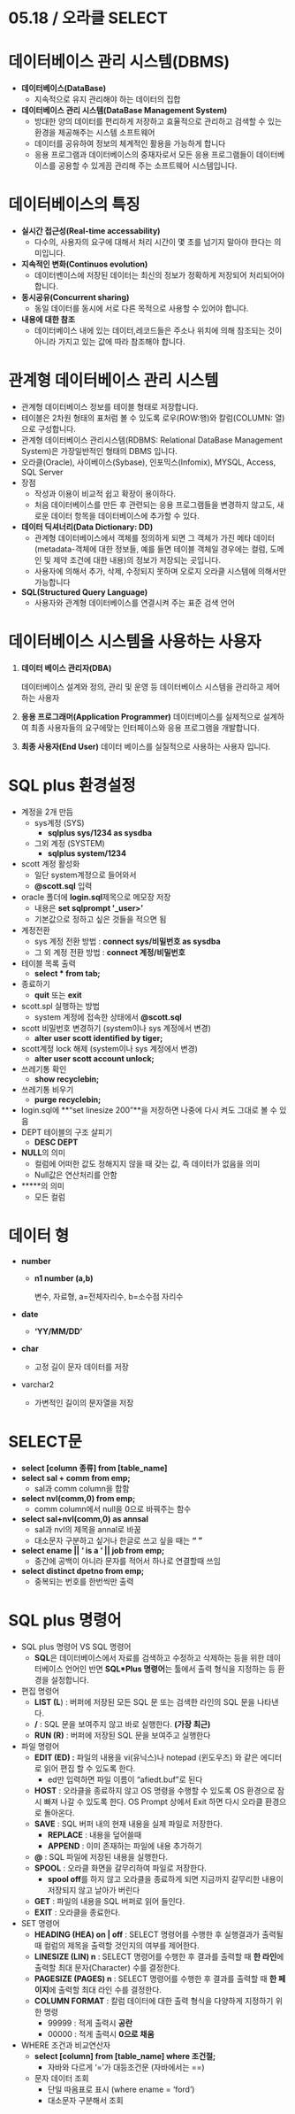 # 05.18 / 오라클 SELECT

# 데이터베이스 관리 시스템(DBMS)

- **데이터베이스(DataBase)**
    - 지속적으로 유지 관리해야 하는 데이터의 집합
- **데이터베이스 관리 시스템(DataBase Management System)**
    - 방대한 양의 데이터를 편리하게 저장하고 효율적으로 관리하고 검색할 수 있는 환경을 제공해주는 시스템 소프트웨어
    - 데이터를 공유하여 정보의 체계적인 활용을 가능하게 합니다
    - 응용 프로그램과 데이터베이스의 중재자로서 모든 응용 프로그램들이 데이터베이스를 공용할 수 있게끔 관리해 주는 소프트웨어 시스템입니다.

# 데이터베이스의 특징

- **실시간 접근성(Real-time accessability)**
    - 다수의, 사용자의 요구에 대해서 처리 시간이 몇 초를 넘기지 말아야 한다는 의미입니다.
- **지속적인 변화(Continuos evolution)**
    - 데이터벤이스에 저장된 데이터는 최신의 정보가 정확하게 저장되어 처리되어야 합니다.
- **동시공유(Concurrent sharing)**
    - 동일 데이터를 동시에 서로 다른 목적으로 사용할 수 있어야 합니다.
- **내용에 대한 참조**
    - 데이터베이스 내에 있는 데이터,레코드들은 주소나 위치에 의해 참조되는 것이 아니라 가지고 있는 값에 따라 참조해야 합니다.

# 관계형 데이터베이스 관리 시스템

- 관계형 데이터베이스 정보를 테이블 형태로 저장합니다.
- 테이블은 2차원 형태의 표처럼 볼 수 있도록 로우(ROW:행)와 칼럼(COLUMN: 열)으로 구성합니다.
- 관계형 데이터베이스 관리시스템(RDBMS: Relational DataBase Management System)은 가장일반적인 형태의 DBMS 입니다.
- 오라클(Oracle), 사이베이스(Sybase), 인포믹스(Infomix), MYSQL, Access, SQL Server
- 장점
    - 작성과 이용이 비교적 쉽고 확장이 용이하다.
    - 처음 데이터베이스를 만든 후 관련되는 응용 프로그램들을 변경하지 않고도, 새로운 데이터 항목을 데이터베이스에 추가할 수 있다.
- **데이터 딕셔너리(Data Dictionary: DD)**
    - 관계형 데이터베이스에서 객체를 정의하게 되면 그 객체가 가진 메타 데이터(metadata-객체에 대한 정보들, 예를 들면 테이블 객체일 경우에는 컬럼, 도메인 및 제약 조건에 대한 내용)의 정보가 저장되는 곳입니다.
    - 사용자에 의해서 추가, 삭제, 수정되지 못하며 오로지 오라클 시스템에 의해서만 가능합니다
- **SQL(Structured Query Language)**
    - 사용자와 관계형 데이터베이스를 연결시켜 주는 표준 검색 언어

# 데이터베이스 시스템을 사용하는 사용자

1. **데이터 베이스 관리자(DBA)**
    
    데이터베이스 설계와 정의, 관리 및 운영 등 데이터베이스 시스템을 관리하고 제어하는 사용자
    
2. **응용 프로그래머(Application Programmer)**
데이터베이스를 실제적으로 설계하여 최종 사용자들의 요구에맞는 인터페이스와 응용 프로그램을 개발합니다.
3. **최종 사용자(End User)**
데이터 베이스를 실질적으로 사용하는 사용자 입니다.

# SQL plus 환경설정

- 계정을 2개 만듬
    - sys계정 (SYS)
        - **sqlplus sys/1234 as sysdba**
    - 그외 계정 (SYSTEM)
        - **sqlplus system/1234**
- scott 계정 활성화
    - 일단 system계정으로 들어와서
    - **@scott.sql** 입력
- oracle 폴더에 **login.sql**제목으로 메모장 저장
    - 내용은 **set sqlprompt '_user>’**
    - 기본값으로 정하고 싶은 것들을 적으면 됨
- 계정전환
    - sys 계정 전환 방법 : **connect sys/비밀번호 as sysdba**
    - 그 외 계정 전환 방법 : **connect 계정/비밀번호**
- 테이블 목록 출력
    - **select * from tab;**
- 종료하기
    - **quit** 또는 **exit**
- scott.spl 실행하는 방법
    - system 계정에 접속한 상태에서 **@scott.sql**
- scott 비밀번호 변경하기 (system이나 sys 계정에서 변경)
    - **alter user scott identified by tiger;**
- scott계정 lock 해제  (system이나 sys 계정에서 변경)
    - **alter user scott account unlock;**
- 쓰레기통 확인
    - **show recyclebin;**
- 쓰레기통 비우기
    - **purge recyclebin;**
- login.sql에 **“set linesize 200”**을 저장하면 나중에 다시 켜도 그대로 볼 수 있음
- DEPT 테이블의 구조 살피기
    - **DESC DEPT**
- **NULL**의 의미
    - 컬럼에 어떠한 값도 정해지지 않을 때 갖는 값, 즉 데이터가 없음을 의미
    - Null값은 연산처리를 안함
- *****의 의미
    - 모든 컬럼

# 데이터 형

- **number**
    - **n1 number (a,b)**
        
        변수, 자료형, a=전체자리수, b=소수점 자리수
        
- **date**
    - **‘YY/MM/DD’**
- **char**
    - 고정 길이 문자 데이터를 저장
- varchar2
    - 가변적인 길이의 문자열을 저장

# SELECT문

- **select [column 종류] from [table_name]**
- **select sal + comm from emp;**
    - sal과 comm column을 합함
- **select nvl(comm,0) from emp;**
    - comm column에서 null을 0으로 바꿔주는 함수
- **select sal+nvl(comm,0) as annsal**
    - sal과 nvl의 제목을 annal로 바꿈
    - 대소문자 구분하고 싶거나 한글로 쓰고 싶을 때는 **“ ”**
- **select ename || ‘ is a ‘ || job from emp;**
    - 중간에 공백이 아니라 문자를 적어서 하나로 연결할때 쓰임
- **select distinct dpetno from emp;**
    - 중복되는 번호를 한번씩만 출력

# SQL plus 명령어

- SQL plus 명령어 VS SQL 명령어
    - **SQL**은 데이터베이스에서 자료를 검색하고 수정하고 삭제하는 등을 위한 데이터베이스 언어인 반면 **SQL*Plus 명령어**는 툴에서 출력 형식을 지정하는 등 환경을 설정합니다.
- 편집 명령어
    - **LIST (L**) : 버퍼에 저장된 모든 SQL 문 또는 검색한 라인의 SQL 문을 나타낸다.
    - **/** :  SQL 문을 보여주지 않고 바로 실행한다. **(가장 최근)**
    - **RUN (R)** : 버퍼에 저장된 SQL 문을 보여주고 실행한다
- 파일 명령어
    - **EDIT (ED) :** 파일의 내용을 vi(유닉스)나 notepad (윈도우즈) 와 같은 에디터로 읽어 편집
    할 수 있도록 한다.
        - ed만 입력하면 파일 이름이 “afiedt.buf”로 된다
    - **HOST** : 오라클을 종료하지 않고 OS 명령을 수행할 수 있도록 OS 환경으로 잠시 빠져 나갈 수 있도록 한다. OS Prompt 상에서 Exit 하면 다시 오라클 환경으로 돌아온다.
    - **SAVE** : SQL 버퍼 내의 현재 내용을 실제 파일로 저장한다.
        - **REPLACE** : 내용을 덮어쓸때
        - **APPEND** : 이미 존재하는 파일에 내용 추가하기
    - **@** : SQL 파일에 저장된 내용을 실행한다.
    - **SPOOL** : 오라클 화면을 갈무리하여 파일로 저장한다.
        - **spool off**를 하지 않고 오라클을 종료하게 되면 지금까지 갈무리한 내용이 저장되지 않고 날아가 버린다
    - **GET** : 파일의 내용을 SQL 버퍼로 읽어 들인다.
    - **EXIT** : 오라클을 종료한다.
- SET 명령어
    - **HEADING (HEA) on | off** : SELECT 명령어를 수행한 후 실행결과가 출력될 때 컬럼의 제목을 출력할 것인지의 여부를 제어한다.
    - **LINESIZE (LIN) n** : SELECT 명령어를 수행한 후 결과를 출력할 때 **한 라인**에 출력할 최대 문자(Character) 수를 결정한다.
    - **PAGESIZE (PAGES) n** : SELECT 명령어를 수행한 후 결과를 출력할 때 **한 페이지**에 출력할 최대 라인 수를 결정한다.
    - **COLUMN FORMAT** : 칼럼 데이터에 대한 출력 형식을 다양하게 지정하기 위한 명령
        - 99999 : 적게 출력시 **공란**
        - 00000 : 적게 출력시 **0으로 채움**
- WHERE 조건과 비교연산자
    - **select [column] from [table_name] where 조건절;**
        - 자바와 다르게 ‘=’가 대등조건문 (자바에서는 ==)
    - 문자 데이터 조회
        - 단일 따옴표로 표시 (where ename = ‘ford’)
        - 대소문자 구분해서 조회
